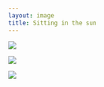 ```yaml
---
layout: image
title: Sitting in the sun
---
```


![](/img/DSCF2189_thumb.jpg)

![](/img/DSCF2193_thumb.jpg)

![](/img/DSCF2174_thumb.jpg)

